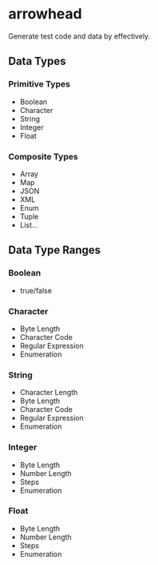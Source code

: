 # arrowhead
Generate test code and data by effectively.

## Data Types
### Primitive Types
* Boolean
* Character
* String
* Integer
* Float

### Composite Types
* Array
* Map
* JSON
* XML
* Enum
* Tuple
* List...

## Data Type Ranges
### Boolean
* true/false

### Character
* Byte Length
* Character Code
* Regular Expression
* Enumeration

### String
* Character Length
* Byte Length
* Character Code
* Regular Expression
* Enumeration

### Integer
* Byte Length
* Number Length
* Steps
* Enumeration

### Float
* Byte Length
* Number Length
* Steps
* Enumeration
